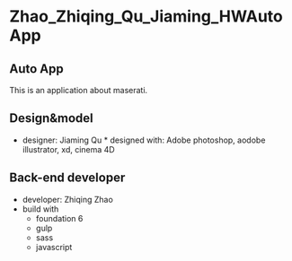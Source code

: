 # Zhao_Zhiqing_Qu_Jiaming_HWAutoApp
## Auto App 
This is an application about maserati.
## Design&model
* designer: Jiaming Qu      * designed with: Adobe photoshop, aodobe illustrator, xd, cinema 4D
## Back-end developer
* developer: Zhiqing Zhao     
* build with
  * foundation 6
  * gulp
  * sass
  * javascript
